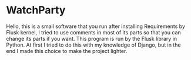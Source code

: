 # WatchParty
Hello, this is a small software that you run after installing Requirements by Flusk kernel, I tried to use comments in most of its parts so that you can change its parts if you want. This program is run by the Flusk library in Python. At first I tried to do this with my knowledge of Django, but in the end I made this choice to make the project lighter.
